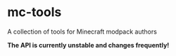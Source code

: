 # mc-tools
A collection of tools for Minecraft modpack authors

**The API is currently unstable and changes frequently!**
